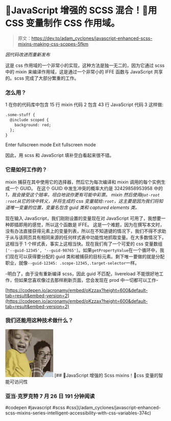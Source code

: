 # 🎩JavaScript 增强的 SCSS 混合！🎩用 CSS 变量制作 CSS 作用域。

> 原文：<https://dev.to/adam_cyclones/javascript-enhanced-scss-mixins-making-css-scopes-5fkm>

*因代码改进而重新发布*

这是 css 作用域的一个非常小的实现，这种方法是独一无二的，因为它通过 scss 中的 mixin 来编译作用域，这是通过一个非常小的 IFFE 函数与 JavaScript 共享的。scss 完成了大部分繁重的工作。

### 怎么用？

1 在你的代码库中包含 15 行 mixin 代码
2 包含 43 行 JavaScript 代码
3 这样做:

```
.some-stuff {
  @include scoped {
    background: red;
  };
} 
```

Enter fullscreen mode Exit fullscreen mode

因此，用 scss 和 JavaScript 填补空白看起来很不错。

### 它是如何工作的？

mixin 捕获在其中使用它的选择器，然后它为每次编译和 mixin 调用的每个实例生成一个 GUID。
在这个 GUID 中发生冲突的概率大约是 32429858953958 中的 *1，我会接受这个赔率，坦白地说你更有可能中彩票。
mixin 然后使用`@at-root :root`从它的块中转义，并将生成的 css 变量赋给`:root`，这主要是因为我们将知道唯一变量的位置，变量名包含 guid 类和 captured elements 类。*

现在输入 JavaScript，我们刚刚设置的变量现在对 JavaScript 可用了，我想要一种即插即用的感觉，所以这个函数是 IFFE。
这是一个难题，因为在撰写本文时，没有办法直接获得元素上的变量列表，所以在不知道键的情况下，我们不得不求助于从与该网页具有相同来源的任何样式表中功能性地抓取变量。在大多数情况下，这相当于 1 个样式表，事实上这相当快。现在我们有了一个可爱的 css 变量数组`['--guid-12345', '--guid-98765']`。如果`getPropertyValue`在一个循环中，我们现在可以获得要分配的 guid 类和被捕获的目标元素。剩下唯一要做的就是分配职业，就像`--guid-12345: .scope-12345,.target-selector`一样。

-明白了，由于没有重新编译 scss，因此 guid 不匹配，livereload 不能很好地工作，但如果您喜欢像过去那样刷新页面，您会发现在 prod 中一切都可以工作-

[https://codepen.io/acronamy/embed/oKzzax?height=600&default-tab=result&embed-version=2](https://codepen.io/acronamy/embed/oKzzax?height=600&default-tab=result&embed-version=2)

### 我们还能用这种技术做什么？

[![adam_cyclones](img/31516d4e57cb048579f963723ed1de7b.png)](/adam_cyclones) [## 🎩JavaScript 增强的 Scss mixins！🎩css 变量的智能可访问性

### 亚当·克罗克特 7 月 26 日 191 分钟阅读

#codepen #javascript #scss #css](/adam_cyclones/javascript-enhanced-scss-mixins-series-intelligent-accessibility-with-css-variables-374c)